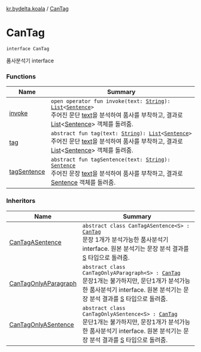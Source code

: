 [kr.bydelta.koala](../index.md) / [CanTag](./index.md)

# CanTag

`interface CanTag`

품사분석기 interface

### Functions

| Name | Summary |
|---|---|
| [invoke](invoke.md) | `open operator fun invoke(text: `[`String`](https://kotlinlang.org/api/latest/jvm/stdlib/kotlin/-string/index.html)`): `[`List`](https://kotlinlang.org/api/latest/jvm/stdlib/kotlin.collections/-list/index.html)`<`[`Sentence`](../-sentence/index.md)`>`<br>주어진 문단 [text](invoke.md#kr.bydelta.koala.CanTag$invoke(kotlin.String)/text)을 분석하여 품사를 부착하고, 결과로 [List](https://kotlinlang.org/api/latest/jvm/stdlib/kotlin.collections/-list/index.html)&lt;[Sentence](../-sentence/index.md)&gt; 객체를 돌려줌. |
| [tag](tag.md) | `abstract fun tag(text: `[`String`](https://kotlinlang.org/api/latest/jvm/stdlib/kotlin/-string/index.html)`): `[`List`](https://kotlinlang.org/api/latest/jvm/stdlib/kotlin.collections/-list/index.html)`<`[`Sentence`](../-sentence/index.md)`>`<br>주어진 문단 [text](tag.md#kr.bydelta.koala.CanTag$tag(kotlin.String)/text)을 분석하여 품사를 부착하고, 결과로 [List](https://kotlinlang.org/api/latest/jvm/stdlib/kotlin.collections/-list/index.html)&lt;[Sentence](../-sentence/index.md)&gt; 객체를 돌려줌. |
| [tagSentence](tag-sentence.md) | `abstract fun tagSentence(text: `[`String`](https://kotlinlang.org/api/latest/jvm/stdlib/kotlin/-string/index.html)`): `[`Sentence`](../-sentence/index.md)<br>주어진 문장 [text](tag-sentence.md#kr.bydelta.koala.CanTag$tagSentence(kotlin.String)/text)을 분석하여 품사를 부착하고, 결과로 [Sentence](../-sentence/index.md) 객체를 돌려줌. |

### Inheritors

| Name | Summary |
|---|---|
| [CanTagASentence](../-can-tag-a-sentence/index.md) | `abstract class CanTagASentence<S> : `[`CanTag`](./index.md)<br>문장 1개가 분석가능한 품사분석기 interface. 원본 분석기는 문장 분석 결과를 [S](../-can-tag-a-sentence/index.md#S) 타입으로 돌려줌. |
| [CanTagOnlyAParagraph](../-can-tag-only-a-paragraph/index.md) | `abstract class CanTagOnlyAParagraph<S> : `[`CanTag`](./index.md)<br>문장1개는 불가하지만, 문단1개가 분석가능한 품사분석기 interface. 원본 분석기는 문장 분석 결과를 [S](../-can-tag-only-a-paragraph/index.md#S) 타입으로 돌려줌. |
| [CanTagOnlyASentence](../-can-tag-only-a-sentence/index.md) | `abstract class CanTagOnlyASentence<S> : `[`CanTag`](./index.md)<br>문단1개는 불가하지만, 문장1개가 분석가능한 품사분석기 interface. 원본 분석기는 문장 분석 결과를 [S](../-can-tag-only-a-sentence/index.md#S) 타입으로 돌려줌. |

